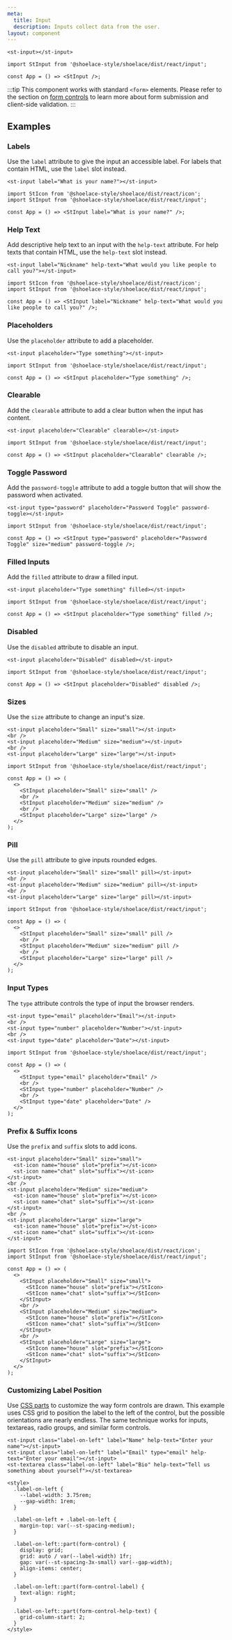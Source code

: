 ```yaml
---
meta:
  title: Input
  description: Inputs collect data from the user.
layout: component
---
```


```html:preview
<st-input></st-input>
```

```jsx:react
import StInput from '@shoelace-style/shoelace/dist/react/input';

const App = () => <StInput />;
```

:::tip
This component works with standard `<form>` elements. Please refer to the section on [form controls](/getting-started/form-controls) to learn more about form submission and client-side validation.
:::

## Examples

### Labels

Use the `label` attribute to give the input an accessible label. For labels that contain HTML, use the `label` slot instead.

```html:preview
<st-input label="What is your name?"></st-input>
```

```jsx:react
import StIcon from '@shoelace-style/shoelace/dist/react/icon';
import StInput from '@shoelace-style/shoelace/dist/react/input';

const App = () => <StInput label="What is your name?" />;
```

### Help Text

Add descriptive help text to an input with the `help-text` attribute. For help texts that contain HTML, use the `help-text` slot instead.

```html:preview
<st-input label="Nickname" help-text="What would you like people to call you?"></st-input>
```

```jsx:react
import StIcon from '@shoelace-style/shoelace/dist/react/icon';
import StInput from '@shoelace-style/shoelace/dist/react/input';

const App = () => <StInput label="Nickname" help-text="What would you like people to call you?" />;
```

### Placeholders

Use the `placeholder` attribute to add a placeholder.

```html:preview
<st-input placeholder="Type something"></st-input>
```

```jsx:react
import StInput from '@shoelace-style/shoelace/dist/react/input';

const App = () => <StInput placeholder="Type something" />;
```

### Clearable

Add the `clearable` attribute to add a clear button when the input has content.

```html:preview
<st-input placeholder="Clearable" clearable></st-input>
```

```jsx:react
import StInput from '@shoelace-style/shoelace/dist/react/input';

const App = () => <StInput placeholder="Clearable" clearable />;
```

### Toggle Password

Add the `password-toggle` attribute to add a toggle button that will show the password when activated.

```html:preview
<st-input type="password" placeholder="Password Toggle" password-toggle></st-input>
```

```jsx:react
import StInput from '@shoelace-style/shoelace/dist/react/input';

const App = () => <StInput type="password" placeholder="Password Toggle" size="medium" password-toggle />;
```

### Filled Inputs

Add the `filled` attribute to draw a filled input.

```html:preview
<st-input placeholder="Type something" filled></st-input>
```

```jsx:react
import StInput from '@shoelace-style/shoelace/dist/react/input';

const App = () => <StInput placeholder="Type something" filled />;
```

### Disabled

Use the `disabled` attribute to disable an input.

```html:preview
<st-input placeholder="Disabled" disabled></st-input>
```

```jsx:react
import StInput from '@shoelace-style/shoelace/dist/react/input';

const App = () => <StInput placeholder="Disabled" disabled />;
```

### Sizes

Use the `size` attribute to change an input's size.

```html:preview
<st-input placeholder="Small" size="small"></st-input>
<br />
<st-input placeholder="Medium" size="medium"></st-input>
<br />
<st-input placeholder="Large" size="large"></st-input>
```

```jsx:react
import StInput from '@shoelace-style/shoelace/dist/react/input';

const App = () => (
  <>
    <StInput placeholder="Small" size="small" />
    <br />
    <StInput placeholder="Medium" size="medium" />
    <br />
    <StInput placeholder="Large" size="large" />
  </>
);
```

### Pill

Use the `pill` attribute to give inputs rounded edges.

```html:preview
<st-input placeholder="Small" size="small" pill></st-input>
<br />
<st-input placeholder="Medium" size="medium" pill></st-input>
<br />
<st-input placeholder="Large" size="large" pill></st-input>
```

```jsx:react
import StInput from '@shoelace-style/shoelace/dist/react/input';

const App = () => (
  <>
    <StInput placeholder="Small" size="small" pill />
    <br />
    <StInput placeholder="Medium" size="medium" pill />
    <br />
    <StInput placeholder="Large" size="large" pill />
  </>
);
```

### Input Types

The `type` attribute controls the type of input the browser renders.

```html:preview
<st-input type="email" placeholder="Email"></st-input>
<br />
<st-input type="number" placeholder="Number"></st-input>
<br />
<st-input type="date" placeholder="Date"></st-input>
```

```jsx:react
import StInput from '@shoelace-style/shoelace/dist/react/input';

const App = () => (
  <>
    <StInput type="email" placeholder="Email" />
    <br />
    <StInput type="number" placeholder="Number" />
    <br />
    <StInput type="date" placeholder="Date" />
  </>
);
```

### Prefix & Suffix Icons

Use the `prefix` and `suffix` slots to add icons.

```html:preview
<st-input placeholder="Small" size="small">
  <st-icon name="house" slot="prefix"></st-icon>
  <st-icon name="chat" slot="suffix"></st-icon>
</st-input>
<br />
<st-input placeholder="Medium" size="medium">
  <st-icon name="house" slot="prefix"></st-icon>
  <st-icon name="chat" slot="suffix"></st-icon>
</st-input>
<br />
<st-input placeholder="Large" size="large">
  <st-icon name="house" slot="prefix"></st-icon>
  <st-icon name="chat" slot="suffix"></st-icon>
</st-input>
```

```jsx:react
import StIcon from '@shoelace-style/shoelace/dist/react/icon';
import StInput from '@shoelace-style/shoelace/dist/react/input';

const App = () => (
  <>
    <StInput placeholder="Small" size="small">
      <StIcon name="house" slot="prefix"></StIcon>
      <StIcon name="chat" slot="suffix"></StIcon>
    </StInput>
    <br />
    <StInput placeholder="Medium" size="medium">
      <StIcon name="house" slot="prefix"></StIcon>
      <StIcon name="chat" slot="suffix"></StIcon>
    </StInput>
    <br />
    <StInput placeholder="Large" size="large">
      <StIcon name="house" slot="prefix"></StIcon>
      <StIcon name="chat" slot="suffix"></StIcon>
    </StInput>
  </>
);
```

### Customizing Label Position

Use [CSS parts](#css-parts) to customize the way form controls are drawn. This example uses CSS grid to position the label to the left of the control, but the possible orientations are nearly endless. The same technique works for inputs, textareas, radio groups, and similar form controls.

```html:preview
<st-input class="label-on-left" label="Name" help-text="Enter your name"></st-input>
<st-input class="label-on-left" label="Email" type="email" help-text="Enter your email"></st-input>
<st-textarea class="label-on-left" label="Bio" help-text="Tell us something about yourself"></st-textarea>

<style>
  .label-on-left {
    --label-width: 3.75rem;
    --gap-width: 1rem;
  }

  .label-on-left + .label-on-left {
    margin-top: var(--st-spacing-medium);
  }

  .label-on-left::part(form-control) {
    display: grid;
    grid: auto / var(--label-width) 1fr;
    gap: var(--st-spacing-3x-small) var(--gap-width);
    align-items: center;
  }

  .label-on-left::part(form-control-label) {
    text-align: right;
  }

  .label-on-left::part(form-control-help-text) {
    grid-column-start: 2;
  }
</style>
```
